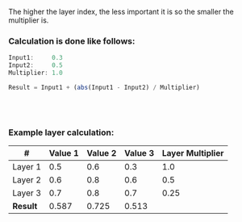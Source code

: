 The higher the layer index, the less important it is so the smaller the multiplier is.  
  
### Calculation is done like follows:  
```js
Input1:     0.3
Input2:     0.5
Multiplier: 1.0

Result = Input1 + (abs(Input1 - Input2) / Multiplier)
```
  
<br><br>

### Example layer calculation:  

| # | Value 1 | Value 2 | Value 3 | Layer Multiplier |
| --- | --- | --- | --- | --- |
| Layer 1 | 0.5 | 0.6 | 0.3 | 1.0 |
| Layer 2 | 0.6 | 0.8 | 0.6 | 0.5 |
| Layer 3 | 0.7 | 0.8 | 0.7 | 0.25 |
| **Result** | 0.587 | 0.725 | 0.513 |  |
